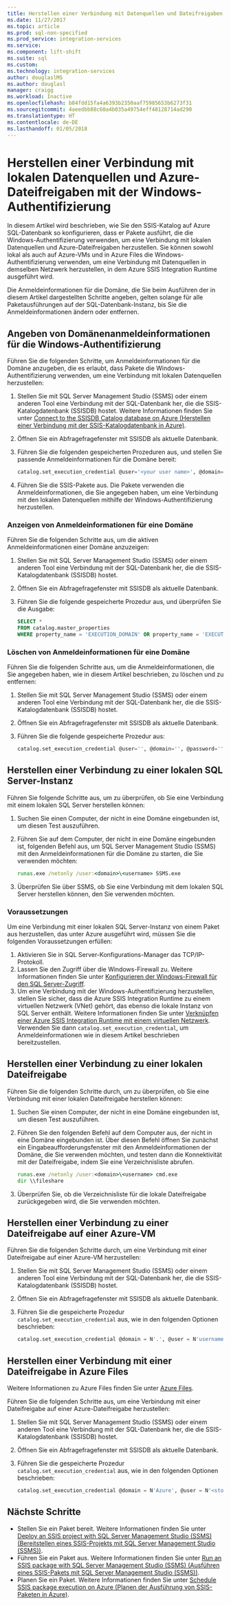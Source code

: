 ```yaml
---
title: Herstellen einer Verbindung mit Datenquellen und Dateifreigaben mit der Windows-Authentifizierung | Microsoft-Dokumentation
ms.date: 11/27/2017
ms.topic: article
ms.prod: sql-non-specified
ms.prod_service: integration-services
ms.service: 
ms.component: lift-shift
ms.suite: sql
ms.custom: 
ms.technology: integration-services
author: douglaslMS
ms.author: douglasl
manager: craigg
ms.workload: Inactive
ms.openlocfilehash: b84fdd15fa4a6393b2350aaf75985653b6273f31
ms.sourcegitcommit: 4aeedbb88c60a4b035a49754eff48128714ad290
ms.translationtype: HT
ms.contentlocale: de-DE
ms.lasthandoff: 01/05/2018
---
```

# <a name="connect-to-on-premises-data-sources-and-azure-file-shares-with-windows-authentication"></a>Herstellen einer Verbindung mit lokalen Datenquellen und Azure-Dateifreigaben mit der Windows-Authentifizierung
In diesem Artikel wird beschrieben, wie Sie den SSIS-Katalog auf Azure SQL-Datenbank so konfigurieren, dass er Pakete ausführt, die die Windows-Authentifizierung verwenden, um eine Verbindung mit lokalen Datenquellen und Azure-Dateifreigaben herzustellen. Sie können sowohl lokal als auch auf Azure-VMs und in Azure Files die Windows-Authentifizierung verwenden, um eine Verbindung mit Datenquellen in demselben Netzwerk herzustellen, in dem Azure SSIS Integration Runtime ausgeführt wird.

Die Anmeldeinformationen für die Domäne, die Sie beim Ausführen der in diesem Artikel dargestellten Schritte angeben, gelten solange für alle Paketausführungen auf der SQL-Datenbank-Instanz, bis Sie die Anmeldeinformationen ändern oder entfernen.

## <a name="provide-domain-credentials-for-windows-authentication"></a>Angeben von Domänenanmeldeinformationen für die Windows-Authentifizierung
Führen Sie die folgenden Schritte, um Anmeldeinformationen für die Domäne anzugeben, die es erlaubt, dass Pakete die Windows-Authentifizierung verwenden, um eine Verbindung mit lokalen Datenquellen herzustellen:

1.  Stellen Sie mit SQL Server Management Studio (SSMS) oder einem anderen Tool eine Verbindung mit der SQL-Datenbank her, die die SSIS-Katalogdatenbank (SSISDB) hostet. Weitere Informationen finden Sie unter [Connect to the SSISDB Catalog database on Azure (Herstellen einer Verbindung mit der SSIS-Katalogdatenbank in Azure)](ssis-azure-connect-to-catalog-database.md).

2.  Öffnen Sie ein Abfragefragefenster mit SSISDB als aktuelle Datenbank.

3.  Führen Sie die folgenden gespeicherten Prozeduren aus, und stellen Sie passende Anmeldeinformationen für die Domäne bereit:

    ```sql
    catalog.set_execution_credential @user='<your user name>', @domain='<your domain name>', @password='<your password>'
    ```

4.  Führen Sie die SSIS-Pakete aus. Die Pakete verwenden die Anmeldeinformationen, die Sie angegeben haben, um eine Verbindung mit den lokalen Datenquellen mithilfe der Windows-Authentifizierung herzustellen.

### <a name="view-domain-credentials"></a>Anzeigen von Anmeldeinformationen für eine Domäne
Führen Sie die folgenden Schritte aus, um die aktiven Anmeldeinformationen einer Domäne anzuzeigen:

1.  Stellen Sie mit SQL Server Management Studio (SSMS) oder einem anderen Tool eine Verbindung mit der SQL-Datenbank her, die die SSIS-Katalogdatenbank (SSISDB) hostet.

2.  Öffnen Sie ein Abfragefragefenster mit SSISDB als aktuelle Datenbank.

3.  Führen Sie die folgende gespeicherte Prozedur aus, und überprüfen Sie die Ausgabe:

    ```sql
    SELECT * 
    FROM catalog.master_properties
    WHERE property_name = 'EXECUTION_DOMAIN' OR property_name = 'EXECUTION_USER'
    ```

### <a name="clear-domain-credentials"></a>Löschen von Anmeldeinformationen für eine Domäne
Führen Sie die folgenden Schritte aus, um die Anmeldeinformationen, die Sie angegeben haben, wie in diesem Artikel beschrieben, zu löschen und zu entfernen:

1.  Stellen Sie mit SQL Server Management Studio (SSMS) oder einem anderen Tool eine Verbindung mit der SQL-Datenbank her, die die SSIS-Katalogdatenbank (SSISDB) hostet.

2.  Öffnen Sie ein Abfragefragefenster mit SSISDB als aktuelle Datenbank.

3.  Führen Sie die folgende gespeicherte Prozedur aus:

    ```sql
    catalog.set_execution_credential @user='', @domain='', @password=''
    ```

## <a name="connect-to-an-on-premises-sql-server"></a>Herstellen einer Verbindung zu einer lokalen SQL Server-Instanz
Führen Sie folgende Schritte aus, um zu überprüfen, ob Sie eine Verbindung mit einem lokalen SQL Server herstellen können:

1.  Suchen Sie einen Computer, der nicht in eine Domäne eingebunden ist, um diesen Test auszuführen.

2.  Führen Sie auf dem Computer, der nicht in eine Domäne eingebunden ist, folgenden Befehl aus, um SQL Server Management Studio (SSMS) mit den Anmeldeinformationen für die Domäne zu starten, die Sie verwenden möchten:

    ```cmd
    runas.exe /netonly /user:<domain>\<username> SSMS.exe
    ```

3.  Überprüfen Sie über SSMS, ob Sie eine Verbindung mit dem lokalen SQL Server herstellen können, den Sie verwenden möchten.

### <a name="prerequisites"></a>Voraussetzungen
Um eine Verbindung mit einer lokalen SQL Server-Instanz von einem Paket aus herzustellen, das unter Azure ausgeführt wird, müssen Sie die folgenden Voraussetzungen erfüllen:

1.  Aktivieren Sie in SQL Server-Konfigurations-Manager das TCP/IP-Protokoll.
2.  Lassen Sie den Zugriff über die Windows-Firewall zu. Weitere Informationen finden Sie unter [Konfigurieren der Windows-Firewall für den SQL Server-Zugriff](https://docs.microsoft.com/sql/sql-server/install/configure-the-windows-firewall-to-allow-sql-server-access).
3.  Um eine Verbindung mit der Windows-Authentifizierung herzustellen, stellen Sie sicher, dass die Azure SSIS Integration Runtime zu einem virtuellen Netzwerk (VNet) gehört, das ebenso die lokale Instanz von SQL Server enthält.  Weitere Informationen finden Sie unter [Verknüpfen einer Azure SSIS Integration Runtime mit einem virtuellen Netzwerk](https://docs.microsoft.com/azure/data-factory/join-azure-ssis-integration-runtime-virtual-network). Verwenden Sie dann `catalog.set_execution_credential`, um Anmeldeinformationen wie in diesem Artikel beschrieben bereitzustellen.

## <a name="connect-to-an-on-premises-file-share"></a>Herstellen einer Verbindung zu einer lokalen Dateifreigabe
Führen Sie die folgenden Schritte durch, um zu überprüfen, ob Sie eine Verbindung mit einer lokalen Dateifreigabe herstellen können:

1.  Suchen Sie einen Computer, der nicht in eine Domäne eingebunden ist, um diesen Test auszuführen.

2.  Führen Sie den folgenden Befehl auf dem Computer aus, der nicht in eine Domäne eingebunden ist. Über diesen Befehl öffnen Sie zunächst ein Eingabeaufforderungsfenster mit den Anmeldeinformationen der Domäne, die Sie verwenden möchten, und testen dann die Konnektivität mit der Dateifreigabe, indem Sie eine Verzeichnisliste abrufen.

    ```cmd
    runas.exe /netonly /user:<domain>\<username> cmd.exe
    dir \\fileshare
    ```

3.  Überprüfen Sie, ob die Verzeichnisliste für die lokale Dateifreigabe zurückgegeben wird, die Sie verwenden möchten.

## <a name="connect-to-a-file-share-on-an-azure-vm"></a>Herstellen einer Verbindung zu einer Dateifreigabe auf einer Azure-VM
Führen Sie die folgenden Schritte durch, um eine Verbindung mit einer Dateifreigabe auf einer Azure-VM herzustellen:

1.  Stellen Sie mit SQL Server Management Studio (SSMS) oder einem anderen Tool eine Verbindung mit der SQL-Datenbank her, die die SSIS-Katalogdatenbank (SSISDB) hostet.

2.  Öffnen Sie ein Abfragefragefenster mit SSISDB als aktuelle Datenbank.

3.  Führen Sie die gespeicherte Prozedur `catalog.set_execution_credential` aus, wie in den folgenden Optionen beschrieben:

    ```sql
    catalog.set_execution_credential @domain = N'.', @user = N'username of local account on Azure virtual machine', @password = N'password'
    ```

## <a name="connect-to-a-file-share-in-azure-files"></a>Herstellen einer Verbindung mit einer Dateifreigabe in Azure Files
Weitere Informationen zu Azure Files finden Sie unter [Azure Files](https://azure.microsoft.com/services/storage/files/).

Führen Sie die folgenden Schritte aus, um eine Verbindung mit einer Dateifreigabe auf einer Azure-Dateifreigabe herzustellen:

1.  Stellen Sie mit SQL Server Management Studio (SSMS) oder einem anderen Tool eine Verbindung mit der SQL-Datenbank her, die die SSIS-Katalogdatenbank (SSISDB) hostet.

2.  Öffnen Sie ein Abfragefragefenster mit SSISDB als aktuelle Datenbank.

3.  Führen Sie die gespeicherte Prozedur `catalog.set_execution_credential` aus, wie in den folgenden Optionen beschrieben:

    ```sql
    catalog.set_execution_credential @domain = N'Azure', @user = N'<storage-account-name>', @password = N'<storage-account-key>'
    ```

## <a name="next-steps"></a>Nächste Schritte
- Stellen Sie ein Paket bereit. Weitere Informationen finden Sie unter [Deploy an SSIS project with SQL Server Management Studio (SSMS) (Bereitstellen eines SSIS-Projekts mit SQL Server Management Studio (SSMS))](../ssis-quickstart-deploy-ssms.md).
- Führen Sie ein Paket aus. Weitere Informationen finden Sie unter [Run an SSIS package with SQL Server Management Studio (SSMS) (Ausführen eines SSIS-Pakets mit SQL Server Management Studio (SSMS))](../ssis-quickstart-run-ssms.md).
- Planen Sie ein Paket. Weitere Informationen finden Sie unter [Schedule SSIS package execution on Azure (Planen der Ausführung von SSIS-Paketen in Azure)](ssis-azure-schedule-packages.md).
